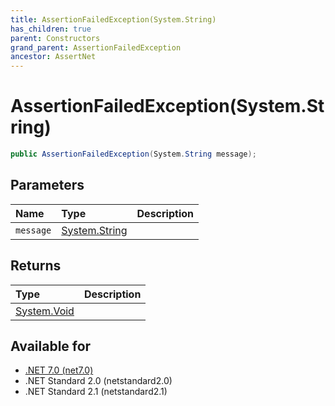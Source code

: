 ```yaml
---
title: AssertionFailedException(System.String)
has_children: true
parent: Constructors
grand_parent: AssertionFailedException
ancestor: AssertNet
---
```

# AssertionFailedException(System.String)

```csharp
public AssertionFailedException(System.String message);
```

## Parameters
|Name|Type|Description|
|:-|:-|:-|
|`message`|[System.String](https://learn.microsoft.com/en-us/dotnet/api/system.string)||

## Returns
|Type|Description|
|:-|:-|
|[System.Void](https://learn.microsoft.com/en-us/dotnet/api/system.void)||

## Available for
- [.NET 7.0 (net7.0)](https://versionsof.net/core/7.0/)
- .NET Standard 2.0 (netstandard2.0)
- .NET Standard 2.1 (netstandard2.1)
